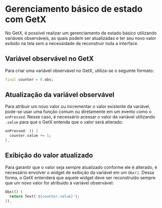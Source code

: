 # Gerenciamento básico de estado com GetX

No GetX, é possível realizar um gerenciamento de estado básico utilizando variáveis observáveis, as quais podem ser atualizadas e ter seu novo valor exibido na tela sem a necessidade de reconstruir toda a interface.

## Variável observável no GetX

Para criar uma variável observável no GetX, utiliza-se o seguinte formato:

```dart
final counter = 0.obs;
```

## Atualização da variável observável

Para atribuir um novo valor ou incrementar o valor existente da variável, pode-se usar uma função comum ou diretamente em um evento como o `onPressed`. Nesse caso, é necessário acessar o valor da variável utilizando `.value` para que o GetX entenda que o valor será alterado:

```dart
onPressed: () {
  counter.value += 1;
},
```

## Exibição do valor atualizado

Para garantir que o valor seja sempre atualizado conforme ele é alterado, é necessário envolver o widget de exibição da variável em um `Obx()`. Dessa forma, o GetX entenderá que aquele widget deve ser reconstruído sempre que um novo valor for atribuído à variável observável:

```dart
Obx(() {
  return Text('${counter.value}');
}),
```
